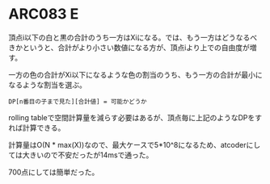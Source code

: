 # ARC083 E

頂点i以下の白と黒の合計のうち一方はXiになる。では、もう一方はどうなるべきかというと、合計がより小さい数値になる方が、頂点iより上での自由度が増す。

一方の色の合計がXi以下になるような色の割当のうち、もう一方の合計が最小になるような割当を選ぶ。

```
DP[n番目の子まで見た][合計値] = 可能かどうか
```

rolling tableで空間計算量を減らす必要はあるが、頂点毎に上記のようなDPをすれば計算できる。

計算量はO(N * max(X))なので、最大ケースで5*10^8になるため、atcoderにしては大きいので不安だったが14msで通った。

700点にしては簡単だった。
